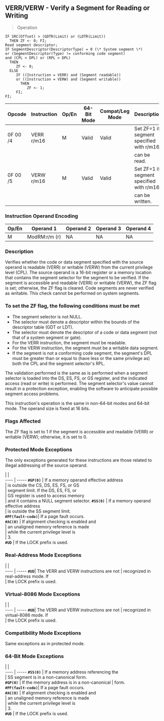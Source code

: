 ## VERR/VERW - Verify a Segment for Reading or Writing

> Operation

``` slim
IF SRC(Offset) > (GDTR(Limit) or (LDTR(Limit))
  THEN ZF <- 0; FI;
Read segment descriptor;
IF SegmentDescriptor(DescriptorType) = 0 (\* System segment \*)
or (SegmentDescriptor(Type) != conforming code segment)
and (CPL > DPL) or (RPL > DPL)
  THEN
     ZF <- 0;
  ELSE
     IF ((Instruction = VERR) and (Segment readable))
     or ((Instruction = VERW) and (Segment writable))
       THEN
          ZF <- 1;
     FI;
FI;

```

 Opcode  | Instruction| Op/En| 64-Bit Mode| Compat/Leg Mode| Description                             
 ---  | --- | --- | --- | --- | ---
 0F 00 /4| VERR r/m16 | M    | Valid      | Valid          | Set ZF=1 if segment specified with r/m16
         |            |      |            |                | can be read.                            
 0F 00 /5| VERW r/m16 | M    | Valid      | Valid          | Set ZF=1 if segment specified with r/m16
         |            |      |            |                | can be written.                         

### Instruction Operand Encoding
 Op/En| Operand 1    | Operand 2| Operand 3| Operand 4
 ---  | --- | --- | --- | ---
 M    | ModRM:r/m (r)| NA       | NA       | NA       

### Description
Verifies whether the code or data segment specified with the source operand
is readable (VERR) or writable (VERW) from the current privilege level (CPL).
The source operand is a 16-bit register or a memory location that contains the
segment selector for the segment to be verified. If the segment is accessible
and readable (VERR) or writable (VERW), the ZF flag is set; otherwise, the ZF
flag is cleared. Code segments are never verified as writable. This check cannot
be performed on system segments.

### To set the ZF flag, the following conditions must be met

 - The segment selector is not NULL.
 - The selector must denote a descriptor within the bounds of the descriptor table
(GDT or LDT).
 - The selector must denote the descriptor of a code or data segment (not that
of a system segment or gate).
 - For the VERR instruction, the segment must be readable.
 - For the VERW instruction, the segment must be a writable data segment.
 - If the segment is not a conforming code segment, the segment's DPL must be greater
than or equal to (have less or the same privilege as) both the CPL and the segment
selector's RPL.

The validation performed is the same as is performed when a segment selector
is loaded into the DS, ES, FS, or GS register, and the indicated access (read
or write) is performed. The segment selector's value cannot result in a protection
exception, enabling the software to anticipate possible segment access problems.

This instruction's operation is the same in non-64-bit modes and 64-bit mode.
The operand size is fixed at 16 bits.



### Flags Affected
The ZF flag is set to 1 if the segment is accessible and readable (VERR) or
writable (VERW); otherwise, it is set to 0.


### Protected Mode Exceptions
The only exceptions generated for these instructions are those related to illegal
addressing of the source operand.

   | |  
---- | -----
 **``#GP(0)``**         | If a memory operand effective address   
                | is outside the CS, DS, ES, FS, or GS    
                | segment limit. If the DS, ES, FS, or    
                | GS register is used to access memory    
                | and it contains a NULL segment selector.
 **``#SS(0)``**         | If a memory operand effective address   
                | is outside the SS segment limit.        
 **``#PF(fault-code)``**| If a page fault occurs.                 
 **``#AC(0)``**         | If alignment checking is enabled and    
                | an unaligned memory reference is made   
                | while the current privilege level is    
                | 3.                                      
 **``#UD``**            | If the LOCK prefix is used.             

### Real-Address Mode Exceptions
   | |  
---- | -----
 **``#UD``**| The VERR and VERW instructions are not
    | recognized in real-address mode. If   
    | the LOCK prefix is used.              

### Virtual-8086 Mode Exceptions
   | |  
---- | -----
 **``#UD``**| The VERR and VERW instructions are not
    | recognized in virtual-8086 mode. If   
    | the LOCK prefix is used.              

### Compatibility Mode Exceptions
Same exceptions as in protected mode.


### 64-Bit Mode Exceptions
   | |  
---- | -----
 **``#SS(0)``**         | If a memory address referencing the        
                | SS segment is in a non-canonical form.     
 **``#GP(0)``**         | If the memory address is in a non-canonical
                | form.                                      
 **``#PF(fault-code)``**| If a page fault occurs.                    
 **``#AC(0)``**         | If alignment checking is enabled and       
                | an unaligned memory reference is made      
                | while the current privilege level is       
                | 3.                                         
 **``#UD``**            | If the LOCK prefix is used.                
